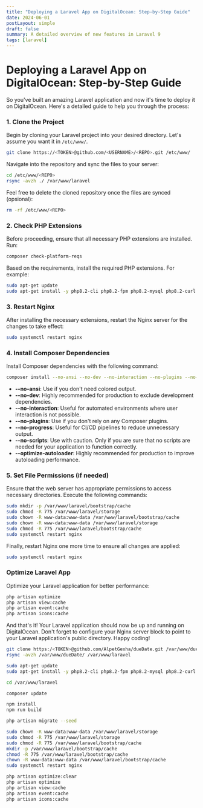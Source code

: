 ```yaml
---
title: "Deploying a Laravel App on DigitalOcean: Step-by-Step Guide"
date: 2024-06-01
postLayout: simple
draft: false
summary: A detailed overview of new features in Laravel 9
tags: [laravel]
---
```


# Deploying a Laravel App on DigitalOcean: Step-by-Step Guide

So you've built an amazing Laravel application and now it's time to deploy it on DigitalOcean. Here's a detailed guide to help you through the process:

### 1. Clone the Project

Begin by cloning your Laravel project into your desired directory. Let's assume you want it in `/etc/www/`.

```bash
git clone https://<TOKEN>@github.com/<USERNAME>/<REPO>.git /etc/www/
```

Navigate into the repository and sync the files to your server:

```bash
cd /etc/www/<REPO>
rsync -avzh ./ /var/www/laravel
```

Feel free to delete the cloned repository once the files are synced (opsional):

```bash
rm -rf /etc/www/<REPO>
```

### 2. Check PHP Extensions

Before proceeding, ensure that all necessary PHP extensions are installed. Run:

```bash
composer check-platform-reqs
```

Based on the requirements, install the required PHP extensions. For example:

```bash
sudo apt-get update
sudo apt-get install -y php8.2-cli php8.2-fpm php8.2-mysql php8.2-curl php8.2-xml php8.2-mbstring php8.2-zip php8.2-bcmath php8.2-intl php8.2-soap php8.2-xmlrpc php8.2-gd php8.2-common
```

### 3. Restart Nginx

After installing the necessary extensions, restart the Nginx server for the changes to take effect:

```bash
sudo systemctl restart nginx
```

### 4. Install Composer Dependencies

Install Composer dependencies with the following command:

```bash
composer install --no-ansi --no-dev --no-interaction --no-plugins --no-progress --no-scripts --optimize-autoloader
```

- **--no-ansi**: Use if you don't need colored output.
- **--no-dev**: Highly recommended for production to exclude development dependencies.
- **--no-interaction**: Useful for automated environments where user interaction is not possible.
- **--no-plugins**: Use if you don't rely on any Composer plugins.
- **--no-progress**: Useful for CI/CD pipelines to reduce unnecessary output.
- **--no-scripts**: Use with caution. Only if you are sure that no scripts are needed for your application to function correctly.
- **--optimize-autoloader**: Highly recommended for production to improve autoloading performance.

### 5. Set File Permissions (if needed)

Ensure that the web server has appropriate permissions to access necessary directories. Execute the following commands:

```bash
sudo mkdir -p /var/www/laravel/bootstrap/cache
sudo chmod -R 775 /var/www/laravel/storage
sudo chown -R www-data:www-data /var/www/laravel/bootstrap/cache
sudo chown -R www-data:www-data /var/www/laravel/storage
sudo chmod -R 775 /var/www/laravel/bootstrap/cache
sudo systemctl restart nginx
```

Finally, restart Nginx one more time to ensure all changes are applied:

```bash
sudo systemctl restart nginx
```

### Optimize Laravel App

Optimize your Laravel application for better performance:

```bash
php artisan optimize
php artisan view:cache
php artisan event:cache
php artisan icons:cache
```

And that's it! Your Laravel application should now be up and running on DigitalOcean. Don't forget to configure your Nginx server block to point to your Laravel application's public directory. Happy coding!

```bash
git clone https:/<TOKEN>@github.com/AlpetGexha/dueDate.git /var/www/dueDate
rsync -avzh /var/www/dueDate/ /var/www/laravel

sudo apt-get update
sudo apt-get install -y php8.2-cli php8.2-fpm php8.2-mysql php8.2-curl php8.2-xml php8.2-mbstring php8.2-zip php8.2-bcmath php8.2-intl php8.2-soap php8.2-xmlrpc php8.2-gd php8.2-common

cd /var/www/laravel

composer update

npm install
npm run build

php artisan migrate --seed

sudo chown -R www-data:www-data /var/www/laravel/storage
sudo chmod -R 775 /var/www/laravel/storage
sudo chmod -R 775 /var/www/laravel/bootstrap/cache
mkdir -p /var/www/laravel/bootstrap/cache
chmod -R 775 /var/www/laravel/bootstrap/cache
chown -R www-data:www-data /var/www/laravel/bootstrap/cache
sudo systemctl restart nginx

php artisan optimize:clear
php artisan optimize
php artisan view:cache
php artisan event:cache
php artisan icons:cache

```
